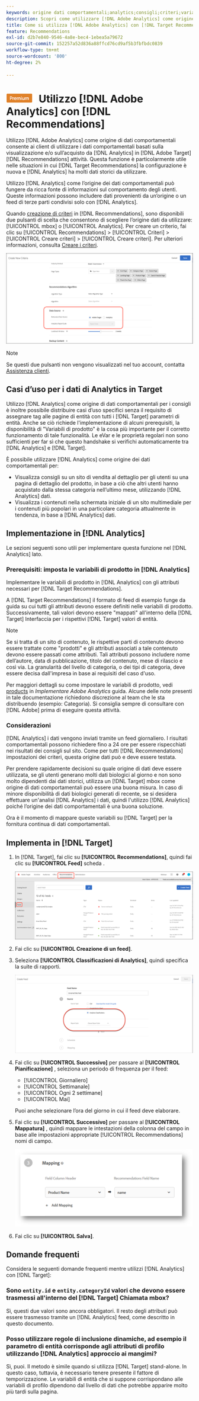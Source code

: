 ```yaml
---
keywords: origine dati comportamentali;analytics;consigli;criteri;variabili prodotto
description: Scopri come utilizzare [!DNL Adobe Analytics] come origine dei dati comportamentali per utilizzare i dati comportamentali basati sulla visualizzazione e/o sull’acquisto da [!DNL Analytics] in [!DNL Target Recommendations].
title: Come si utilizza [!DNL Adobe Analytics] con [!DNL Target Recommendations]?
feature: Recommendations
exl-id: d2b7e840-9546-4a8e-bec4-1ebea5a79672
source-git-commit: 152257a52d836a88ffcd76cd9af5b3fbfbdc0839
workflow-type: tm+mt
source-wordcount: '800'
ht-degree: 2%

---
```


# ![PREMIUM](/help/main/assets/premium.png) Utilizzo [!DNL Adobe Analytics] con [!DNL Recommendations]

Utilizzo [!DNL Adobe Analytics] come origine di dati comportamentali consente ai client di utilizzare i dati comportamentali basati sulla visualizzazione e/o sull’acquisto da [!DNL Analytics] in [!DNL Adobe Target] [!DNL Recommendations] attività. Questa funzione è particolarmente utile nelle situazioni in cui [!DNL Target Recommendations] la configurazione è nuova e [!DNL Analytics] ha molti dati storici da utilizzare.

Utilizzo [!DNL Analytics] come l’origine dei dati comportamentali può fungere da ricca fonte di informazioni sul comportamento degli utenti. Queste informazioni possono includere dati provenienti da un’origine o un feed di terze parti condivisi solo con [!DNL Analytics].

Quando [creazione di criteri](/help/main/c-recommendations/c-algorithms/create-new-algorithm.md) in [!DNL Recommendations], sono disponibili due pulsanti di scelta che consentono di scegliere l’origine dati da utilizzare: [!UICONTROL mbox] o [!UICONTROL Analytics]. Per creare un criterio, fai clic su [!UICONTROL Recommendations] > [!UICONTROL Criteri] > [!UICONTROL Creare criteri] > [!UICONTROL Creare criteri]. Per ulteriori informazioni, consulta [Creare i criteri](/help/main/c-recommendations/c-algorithms/create-new-algorithm.md).

![Pulsanti dell’origine dei dati comportamentali](assets/behavioral-data-source.png)

>[!NOTE]
>
>Se questi due pulsanti non vengono visualizzati nel tuo account, contatta [Assistenza clienti](/help/main/cmp-resources-and-contact-information.md#reference_ACA3391A00EF467B87930A450050077C).

## Casi d’uso per i dati di Analytics in Target

Utilizzo [!DNL Analytics] come origine di dati comportamentali per i consigli è inoltre possibile distribuire casi d’uso specifici senza il requisito di assegnare tag alle pagine di entità con tutti i [!DNL Target] parametri di entità. Anche se ciò richiede l&#39;implementazione di alcuni prerequisiti, la disponibilità di &quot;Variabili di prodotto&quot; è la cosa più importante per il corretto funzionamento di tale funzionalità. Le eVar e le proprietà regolari non sono sufficienti per far sì che questo handshake si verifichi automaticamente tra [!DNL Analytics] e [!DNL Target].

È possibile utilizzare [!DNL Analytics] come origine dei dati comportamentali per:

* Visualizza consigli su un sito di vendita al dettaglio per gli utenti su una pagina di dettaglio del prodotto, in base a ciò che altri utenti hanno acquistato dalla stessa categoria nell’ultimo mese, utilizzando [!DNL Analytics] dati.
* Visualizza i contenuti nella schermata iniziale di un sito multimediale per i contenuti più popolari in una particolare categoria attualmente in tendenza, in base a [!DNL Analytics] dati.

## Implementazione in [!DNL Analytics]

Le sezioni seguenti sono utili per implementare questa funzione nel [!DNL Analytics] lato.

### Prerequisiti: imposta le variabili di prodotto in [!DNL Analytics]

Implementare le variabili di prodotto in [!DNL Analytics] con gli attributi necessari per [!DNL Target Recommendations].

A [!DNL Target Recommendations] il formato di feed di esempio funge da guida su cui tutti gli attributi devono essere definiti nelle variabili di prodotto. Successivamente, tali valori devono essere &quot;mappati&quot; all&#39;interno della [!DNL Target] Interfaccia per i rispettivi [!DNL Target] valori di entità.

>[!NOTE]
>
>Se si tratta di un sito di contenuto, le rispettive parti di contenuto devono essere trattate come &quot;prodotti&quot; e gli attributi associati a tale contenuto devono essere passati come attributi. Tali attributi possono includere nome dell’autore, data di pubblicazione, titolo del contenuto, mese di rilascio e così via. La granularità del livello di categoria, o dei tipi di categoria, deve essere decisa dall&#39;impresa in base ai requisiti del caso d&#39;uso.

Per maggiori dettagli su come impostare le variabili di prodotto, vedi [products](https://experienceleague.adobe.com/docs/analytics/implementation/vars/page-vars/products.html) in *Implementare Adobe Analytics* guida. Alcune delle note presenti in tale documentazione richiedono discrezione al team che le sta distribuendo (esempio: Categoria). Si consiglia sempre di consultare con [!DNL Adobe] prima di eseguire questa attività.

### Considerazioni

[!DNL Analytics] i dati vengono inviati tramite un feed giornaliero. I risultati comportamentali possono richiedere fino a 24 ore per essere rispecchiati nei risultati dei consigli sul sito. Come per tutti [!DNL Recommendations] impostazioni dei criteri, questa origine dati può e deve essere testata.

Per prendere rapidamente decisioni su quale origine di dati deve essere utilizzata, se gli utenti generano molti dati biologici al giorno e non sono molto dipendenti dai dati storici, utilizza un [!DNL Target] mbox come origine di dati comportamentali può essere una buona misura. In caso di minore disponibilità di dati biologici generati di recente, se si desidera effettuare un&#39;analisi [!DNL Analytics] i dati, quindi l&#39;utilizzo [!DNL Analytics] poiché l’origine dei dati comportamentali è una buona soluzione.

Ora è il momento di mappare queste variabili su [!DNL Target] per la fornitura continua di dati comportamentali.

## Implementa in [!DNL Target]

1. In [!DNL Target], fai clic su **[!UICONTROL Recommendations]**, quindi fai clic su **[!UICONTROL Feed]** scheda .

   ![Feed](/help/main/c-recommendations/c-algorithms/assets/feeds-tab.png)

1. Fai clic su **[!UICONTROL Creazione di un feed]**.

1. Seleziona **[!UICONTROL Classificazioni di Analytics]**, quindi specifica la suite di rapporti.

   ![Opzione Classificazioni di Analytics](/help/main/c-recommendations/c-algorithms/assets/analytics-classifications.png)

1. Fai clic su **[!UICONTROL Successivo]** per passare al **[!UICONTROL Pianificazione]** , seleziona un periodo di frequenza per il feed:

   * [!UICONTROL Giornaliero]
   * [!UICONTROL Settimanale]
   * [!UICONTROL Ogni 2 settimane]
   * [!UICONTROL Mai]

   Puoi anche selezionare l’ora del giorno in cui il feed deve elaborare.

1. Fai clic su **[!UICONTROL Successivo]** per passare al  **[!UICONTROL Mappatura]** , quindi mappare le intestazioni della colonna del campo in base alle impostazioni appropriate [!UICONTROL Recommendations] nomi di campo.

   ![Sezione mappatura](/help/main/c-recommendations/c-algorithms/assets/mapping.png)

1. Fai clic su **[!UICONTROL Salva]**.

## Domande frequenti 

Considera le seguenti domande frequenti mentre utilizzi [!DNL Analytics] con [!DNL Target]:

### Sono `entity.id` e `entity.categoryId` valori che devono essere trasmessi all&#39;interno del [!DNL Target] Chiamata mbox?

Sì, questi due valori sono ancora obbligatori. Il resto degli attributi può essere trasmesso tramite un [!DNL Analytics] feed, come descritto in questo documento.

### Posso utilizzare regole di inclusione dinamiche, ad esempio il parametro di entità corrisponde agli attributi di profilo utilizzando [!DNL Analytics] approccio ai mangimi?

Sì, puoi. Il metodo è simile quando si utilizza [!DNL Target] stand-alone. In questo caso, tuttavia, è necessario tenere presente il fattore di temporizzazione. Le variabili di entità che si suppone corrispondano alle variabili di profilo dipendono dal livello di dati che potrebbe apparire molto più tardi sulla pagina.

